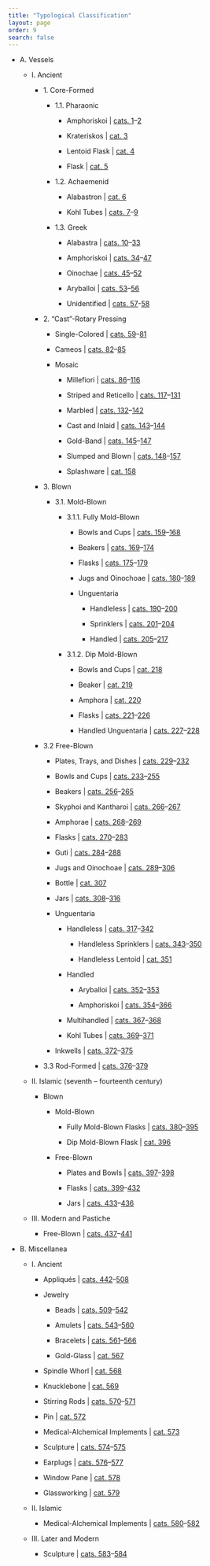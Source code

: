 ```yaml
---
title: "Typological Classification"
layout: page
order: 9
search: false
---
```


- A. Vessels 

    - I. Ancient

        - 1\. Core-Formed

            - 1.1. Pharaonic

                - Amphoriskoi | [cats. 1](/catalogue/cat-1/)–[2](/catalogue/cat-2/)

                - Krateriskos | [cat. 3](/catalogue/cat-3/)

                - Lentoid Flask | [cat. 4](/catalogue/cat-4/)

                - Flask | [cat. 5](/catalogue/cat-5/)

            - 1.2. Achaemenid

                - Alabastron | [cat. 6](/catalogue/cat-6/)

                - Kohl Tubes | [cats. 7](/catalogue/cat-7/)–[9](/catalogue/cat-9/)

            - 1.3. Greek 

                - Alabastra | [cats. 10](/catalogue/cat-10/)–[33](/catalogue/cat-33/)

                - Amphoriskoi | [cats. 34](/catalogue/cat-34/)–[47](/catalogue/cat-47/)

                - Oinochae | [cats. 45](/catalogue/cat-45/)–[52](/catalogue/cat-52/)

                - Aryballoi | [cats. 53](/catalogue/cat-53/)–[56](/catalogue/cat-56/)

                - Unidentified | [cats. 57](/catalogue/cat-57)-[58](/catalogue/cat-58/) 

        - 2\. “Cast”-Rotary Pressing

            - Single-Colored | [cats. 59](/catalogue/cat-59/)–[81](/catalogue/cat-81/)

            - Cameos | [cats. 82](/catalogue/cat-82)–[85](/catalogue/cat-85/)

            - Mosaic

                - Millefiori | [cats. 86](/catalogue/cat-86)–[116](/catalogue/cat-116/)

                - Striped and Reticello | [cats. 117](/catalogue/cat-117/)–[131](/catalogue/cat-131/)

                - Marbled | [cats. 132](/catalogue/cat-132/)–[142](/catalogue/cat-142/)

                - Cast and Inlaid | [cats. 143](/catalogue/cat-143/)–[144](/catalogue/cat-144/)

                - Gold-Band | [cats. 145](/catalogue/cat-145/)–[147](/catalogue/cat-147/)

                - Slumped and Blown | [cats. 148](/catalogue/cat-148/)–[157](/catalogue/cat-157/)

                - Splashware | [cat. 158](/catalogue/cat-158/)

        - 3\. Blown

            - 3.1. Mold-Blown

                - 3.1.1. Fully Mold-Blown

                    - Bowls and Cups | [cats. 159](/catalogue/cat-159/)–[168](/catalogue/cat-168/)

                    - Beakers | [cats. 169](/catalogue/cat-169)–[174](/catalogue/cat-174/)

                    - Flasks | [cats. 175](/catalogue/cat-175/)–[179](/catalogue/cat-179/)

                    - Jugs and Oinochoae | [cats. 180](/catalogue/cat-180/)–[189](/catalogue/cat-189/)

                    - Unguentaria

                        - Handleless | [cats. 190](/catalogue/cat-190/)–[200](/catalogue/cat-200/)

                        - Sprinklers | [cats. 201](/catalogue/cat-201/)–[204](/catalogue/cat-204/)

                        - Handled | [cats. 205](/catalogue/cat-205/)–[217](/catalogue/cat-217/)

                - 3.1.2. Dip Mold-Blown

                    - Bowls and Cups | [cat. 218](/catalogue/cat-218/)

                    - Beaker | [cat. 219](/catalogue/cat-219/)

                    - Amphora | [cat. 220](/catalogue/cat-220/)

                    - Flasks | [cats. 221](/catalogue/cat-221/)–[226](/catalogue/cat-226/)

                    - Handled Unguentaria | [cats. 227](/catalogue/cat-227/)–[228](/catalogue/cat-228/)

        - 3.2 Free-Blown

            - Plates, Trays, and Dishes | [cats. 229](/catalogue/cat-229/)–[232](/catalogue/cat-232/)

            - Bowls and Cups | [cats. 233](/catalogue/cat-233/)–[255](/catalogue/cat-255/)

            - Beakers | [cats. 256](/catalogue/cat-256/)–[265](/catalogue/cat-265/)

            - Skyphoi and Kantharoi | [cats. 266](/catalogue/cat-266/)–[267](/catalogue/cat-267/)

            - Amphorae | [cats. 268](/catalogue/cat-268/)–[269](/catalogue/cat-269/)

            - Flasks | [cats. 270](/catalogue/cat-270/)–[283](/catalogue/cat-283/)

            - Guti | [cats. 284](/catalogue/cat-284/)–[288](/catalogue/cat-288/)

            - Jugs and Oinochoae | [cats. 289](/catalogue/cat-289/)–[306](/catalogue/cat-306/)

            - Bottle | [cat. 307](/catalogue/cat-307/)

            - Jars | [cats. 308](/catalogue/cat-308/)–[316](/catalogue/cat-316/)

            - Unguentaria

                - Handleless | [cats. 317](/catalogue/cat-317/)–[342](/catalogue/cat-342/)

                    - Handleless Sprinklers | [cats. 343](/catalogue/cat-343/)–[350](/catalogue/cat-350/)

                    - Handleless Lentoid | [cat. 351](/catalogue/cat-351/)

                - Handled

                    - Aryballoi | [cats. 352](/catalogue/cat-352/)–[353](/catalogue/cat-353/)

                    - Amphoriskoi | [cats. 354](/catalogue/cat-354/)–[366](/catalogue/cat-366/)

                - Multihandled | [cats. 367](/catalogue/cat-367/)–[368](/catalogue/cat-368/)

                - Kohl Tubes | [cats. 369](/catalogue/cat-369/)–[371](/catalogue/cat-371/)

            - Inkwells | [cats. 372](/catalogue/cat-372/)–[375](/catalogue/cat-375/)

        - 3.3 Rod-Formed | [cats. 376](/catalogue/cat-376/)–[379](/catalogue/cat-379/)

    - II. Islamic (seventh – fourteenth century)

        - Blown

            - Mold-Blown

                - Fully Mold-Blown Flasks | [cats. 380](/catalogue/cat-380/)–[395](/catalogue/cat-395/)

                - Dip Mold-Blown Flask | [cat. 396](/catalogue/cat-396/)

            - Free-Blown

                - Plates and Bowls | [cats. 397](/catalogue/cat-397/)–[398](/catalogue/cat-398/)

                - Flasks | [cats. 399](/catalogue/cat-399/)–[432](/catalogue/cat-432/)

                - Jars | [cats. 433](/catalogue/cat-433/)–[436](/catalogue/cat-436/)

    - III. Modern and Pastiche

        - Free-Blown | [cats. 437](/catalogue/cat-437/)–[441](/catalogue/cat-441/)

- B. Miscellanea

    - I. Ancient

        - Appliqués | [cats. 442](/catalogue/cat-442/)–[508](/catalogue/cat-508/)

        - Jewelry

            - Beads | [cats. 509](/catalogue/cat-509/)–[542](/catalogue/cat-542/)

            - Amulets | [cats. 543](/catalogue/cat-543/)–[560](/catalogue/cat-560/)

            - Bracelets | [cats. 561](/catalogue/cat-561/)–[566](/catalogue/cat-566/)

            - Gold-Glass | [cat. 567](/catalogue/cat-567/)

        - Spindle Whorl | [cat. 568](/catalogue/cat-568/)

        - Knucklebone | [cat. 569](/catalogue/cat-569/)

        - Stirring Rods | [cats. 570](/catalogue/cat-570/)–[571](/catalogue/cat-571/)

        - Pin | [cat. 572](/catalogue/cat-572/)

        - Medical-Alchemical Implements | [cat. 573](/catalogue/cat-573/)

        - Sculpture | [cats. 574](/catalogue/cat-574/)–[575](/catalogue/cat-575/)

        -  Earplugs | [cats. 576](/catalogue/cat-576/)–[577](/catalogue/cat-577/)

        - Window Pane | [cat. 578](/catalogue/cat-578/)

        - Glassworking | [cat. 579](/catalogue/cat-579/)  

    - II. Islamic

        - Medical-Alchemical Implements | [cats. 580](/catalogue/cat-580/)–[582](/catalogue/cat-582/)

    - III. Later and Modern

        - Sculpture | [cats. 583](/catalogue/cat-583/)–[584](/catalogue/cat-584/)
